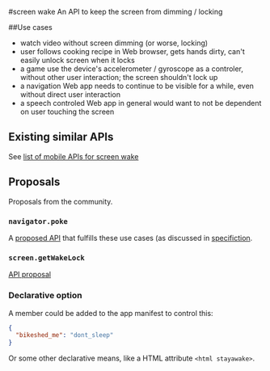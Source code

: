 #screen wake
An API to keep the screen from dimming / locking

##Use cases

* watch video without screen dimming (or worse, locking)
* user follows cooking recipe in Web browser, gets hands dirty, can't easily unlock screen when it locks
* a game use the device's accelerometer / gyroscope as a controler, without other user interaction; the screen shouldn't lock up
* a navigation Web app needs to continue to be visible for a while, even without direct user interaction
* a speech controled Web app in general would want to not be dependent on user touching the screen

## Existing similar APIs
See [list of mobile APIs for screen wake](https://github.com/w3c-webmob/web-api-gap/blob/master/features/screen-wake.md)

## Proposals
Proposals from the community.

### `navigator.poke`
A [proposed API](http://w3c.github.io/screen-wake/navigator_poke.html) that fulfills these use cases (as discussed in [specifiction](http://discourse.specifiction.org/t/allow-developers-to-control-wake-lock-aka-disable-auto-dimming).

### `screen.getWakeLock`
[API proposal](screen_requestWakeLock.md)


### Declarative option
A member could be added to the app manifest to control this:

```JSON
{
  "bikeshed_me": "dont_sleep"
}
```

Or some other declarative means, like a HTML attribute `<html stayawake>`.




